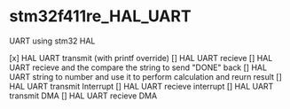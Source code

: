 # stm32f411re_HAL_UART
UART using stm32 HAL 

[x] HAL UART transmit (with printf override)
[] HAL UART recieve 
  [] HAL UART recieve and the compare the string to send "DONE" back
  [] HAL UART string to number and use it to perform calculation and reurn result
[] HAL UART transmit Interrupt
[] HAL UART recieve interrupt
[] HAL UART transmit DMA
[] HAL UART recieve DMA
